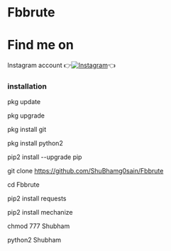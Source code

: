 # Fbbrute
# Find me on 

Instagram account
👉[![Instagram  ](https://img.shields.io/badge/INSTAGRAM-FOLLOW-red?style=for-the-badge&logo=instagram)](https://www.instagram.com/shubhamg0sain)👈


### installation

pkg update 

 pkg upgrade 

pkg install git 

pkg install python2 

pip2 install --upgrade pip

git clone https://github.com/ShuBhamg0sain/Fbbrute

cd Fbbrute

pip2 install requests 

pip2 install mechanize
 
chmod 777 Shubham 

python2 Shubham 
